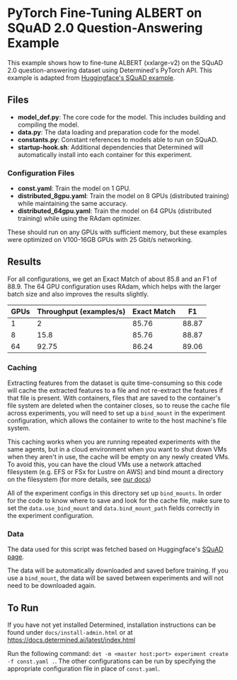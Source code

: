 # PyTorch Fine-Tuning ALBERT on SQuAD 2.0 Question-Answering Example

This example shows how to fine-tune ALBERT (xxlarge-v2) on the SQuAD 2.0 question-answering dataset using
Determined's PyTorch API. This example is adapted from [Huggingface's SQuAD
example](https://github.com/huggingface/transformers/tree/master/examples/legacy/question-answering).

## Files
* **model_def.py**: The core code for the model. This includes building and compiling the model.
* **data.py**: The data loading and preparation code for the model.
* **constants.py**: Constant references to models able to run on SQuAD.
* **startup-hook.sh**: Additional dependencies that Determined will automatically install into each container for this experiment.

### Configuration Files
* **const.yaml**: Train the model on 1 GPU.
* **distributed_8gpu.yaml**: Train the model on 8 GPUs (distributed training) while maintaining the same accuracy.
* **distributed_64gpu.yaml**: Train the model on 64 GPUs (distributed training) while using the RAdam optimizer. 

These should run on any GPUs with sufficient memory, but these examples were optimized on V100-16GB GPUs with 25 Gbit/s networking.


## Results

For all configurations, we get an Exact Match of about 85.8 and an F1 of 88.9. The 64 GPU configuration uses RAdam, which helps with the larger batch size and also improves the results slightly.

| GPUs | Throughput (examples/s) | Exact Match | F1    |
|------|-------------------------|-------------|-------|
| 1    | 2                       | 85.76       | 88.87 |
| 8    | 15.8                    | 85.76       | 88.87 |
| 64   | 92.75                   | 86.24       | 89.06 |



### Caching

Extracting features from the dataset is quite time-consuming so this code will cache the extracted features to a 
file and not re-extract the features if that file is present. With containers, files that are saved to the 
container's file system are deleted when the container closes, so to reuse the cache file across experiments, 
you will need to set up a `bind_mount` in the experiment configuration, which allows the container to write to 
the host machine's file system.  

This caching works when you are running repeated experiments with the same agents, but in a cloud environment 
when you want to shut down VMs when they aren't in use, the cache will be empty on any newly created VMs. To 
avoid this, you can have the cloud VMs use a network attached filesystem (e.g. EFS or FSx for Lustre on AWS) 
and bind mount a directory on the filesystem (for more details, see 
[our docs](https://docs.determined.ai/latest/tutorials/data-access.html#distributed-file-system))

All of the experiment configs in this directory set up `bind_mounts`. In order for the code to know where 
to save and look for the cache file, make sure to set the `data.use_bind_mount` and `data.bind_mount_path` 
fields correctly in the experiment configuration.

### Data
The data used for this script was fetched based on Huggingface's [SQuAD page](https://github.com/huggingface/transformers/tree/main/examples/pytorch/question-answering).

The data will be automatically downloaded and saved before training. If you use a `bind_mount`, the 
data will be saved between experiments and will not need to be downloaded again.

## To Run
If you have not yet installed Determined, installation instructions can be found
under `docs/install-admin.html` or at https://docs.determined.ai/latest/index.html

Run the following command: `det -m <master host:port> experiment create -f
const.yaml .`. The other configurations can be run by specifying the appropriate
configuration file in place of `const.yaml`.


